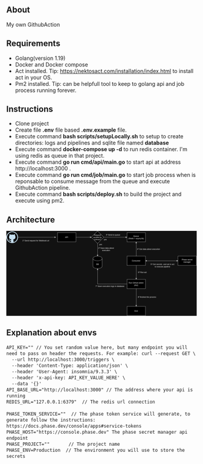 ## About

My own GithubAction

## Requirements

- Golang(version 1.19)
- Docker and Docker compose
- Act installed. Tip: https://nektosact.com/installation/index.html to install act in your OS.
- Pm2 installed. Tip: can be helpfull tool to keep to golang api and job process running forever.

## Instructions

- Clone project
- Create file **.env** file based **.env.example** file.
- Execute command **bash scripts/setupLocally.sh** to setup to create directories: logs and pipelines and sqlite file named **database**
- Execute command **docker-compose up -d** to run redis container. I'm using redis as queue in that project.
- Execute command **go run cmd/api/main.go** to start api at address http://localhost:3000 .
- Execute command **go run cmd/job/main.go** to start job process when is reponsable to consume message from the queue and execute GithubAction pipeline.
- Execute command **bash scripts/deploy.sh** to build the project and execute using pm2.


## Architecture

![the project architecture](./architecture.png)


## Explanation about envs

```
API_KEY="" // You set random value here, but many endpoint you will need to pass on header the requests. For example: curl --request GET \
  --url http://localhost:3000/triggers \
  --header 'Content-Type: application/json' \
  --header 'User-Agent: insomnia/9.3.3' \
  --header 'x-api-key: API_KEY_VALUE_HERE' \
  --data '{}'
API_BASE_URL="http://localhost:3000" // The address where your api is running
REDIS_URL="127.0.0.1:6379"  // The redis url connection

PHASE_TOKEN_SERVICE=""  // The phase token service will generate, to generate follow the instructions: https://docs.phase.dev/console/apps#service-tokens
PHASE_HOST="https://console.phase.dev" The phase secret manager api endpoint 
PHASE_PROJECT=""       // The project name
PHASE_ENV=Production  // The environment you will use to store the secrets
```